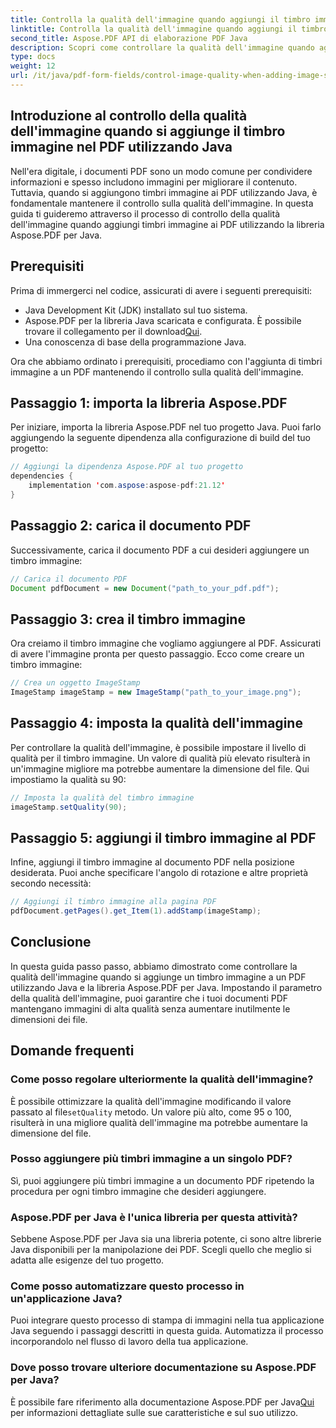```yaml
---
title: Controlla la qualità dell'immagine quando aggiungi il timbro immagine nel PDF utilizzando Java
linktitle: Controlla la qualità dell'immagine quando aggiungi il timbro immagine nel PDF utilizzando Java
second_title: Aspose.PDF API di elaborazione PDF Java
description: Scopri come controllare la qualità dell'immagine quando aggiungi timbri immagine ai PDF utilizzando Java con istruzioni dettagliate.
type: docs
weight: 12
url: /it/java/pdf-form-fields/control-image-quality-when-adding-image-stamp-in-pdf-using-java/
---
```


## Introduzione al controllo della qualità dell'immagine quando si aggiunge il timbro immagine nel PDF utilizzando Java

Nell'era digitale, i documenti PDF sono un modo comune per condividere informazioni e spesso includono immagini per migliorare il contenuto. Tuttavia, quando si aggiungono timbri immagine ai PDF utilizzando Java, è fondamentale mantenere il controllo sulla qualità dell'immagine. In questa guida ti guideremo attraverso il processo di controllo della qualità dell'immagine quando aggiungi timbri immagine ai PDF utilizzando la libreria Aspose.PDF per Java.

## Prerequisiti

Prima di immergerci nel codice, assicurati di avere i seguenti prerequisiti:

- Java Development Kit (JDK) installato sul tuo sistema.
-  Aspose.PDF per la libreria Java scaricata e configurata. È possibile trovare il collegamento per il download[Qui](https://releases.aspose.com/pdf/java/).
- Una conoscenza di base della programmazione Java.

Ora che abbiamo ordinato i prerequisiti, procediamo con l'aggiunta di timbri immagine a un PDF mantenendo il controllo sulla qualità dell'immagine.

## Passaggio 1: importa la libreria Aspose.PDF

Per iniziare, importa la libreria Aspose.PDF nel tuo progetto Java. Puoi farlo aggiungendo la seguente dipendenza alla configurazione di build del tuo progetto:

```java
// Aggiungi la dipendenza Aspose.PDF al tuo progetto
dependencies {
    implementation 'com.aspose:aspose-pdf:21.12'
}
```

## Passaggio 2: carica il documento PDF

Successivamente, carica il documento PDF a cui desideri aggiungere un timbro immagine:

```java
// Carica il documento PDF
Document pdfDocument = new Document("path_to_your_pdf.pdf");
```

## Passaggio 3: crea il timbro immagine

Ora creiamo il timbro immagine che vogliamo aggiungere al PDF. Assicurati di avere l'immagine pronta per questo passaggio. Ecco come creare un timbro immagine:

```java
// Crea un oggetto ImageStamp
ImageStamp imageStamp = new ImageStamp("path_to_your_image.png");
```

## Passaggio 4: imposta la qualità dell'immagine

Per controllare la qualità dell'immagine, è possibile impostare il livello di qualità per il timbro immagine. Un valore di qualità più elevato risulterà in un'immagine migliore ma potrebbe aumentare la dimensione del file. Qui impostiamo la qualità su 90:

```java
// Imposta la qualità del timbro immagine
imageStamp.setQuality(90);
```

## Passaggio 5: aggiungi il timbro immagine al PDF

Infine, aggiungi il timbro immagine al documento PDF nella posizione desiderata. Puoi anche specificare l'angolo di rotazione e altre proprietà secondo necessità:

```java
// Aggiungi il timbro immagine alla pagina PDF
pdfDocument.getPages().get_Item(1).addStamp(imageStamp);
```

## Conclusione

In questa guida passo passo, abbiamo dimostrato come controllare la qualità dell'immagine quando si aggiunge un timbro immagine a un PDF utilizzando Java e la libreria Aspose.PDF per Java. Impostando il parametro della qualità dell'immagine, puoi garantire che i tuoi documenti PDF mantengano immagini di alta qualità senza aumentare inutilmente le dimensioni dei file.

## Domande frequenti

### Come posso regolare ulteriormente la qualità dell'immagine?

 È possibile ottimizzare la qualità dell'immagine modificando il valore passato al file`setQuality` metodo. Un valore più alto, come 95 o 100, risulterà in una migliore qualità dell'immagine ma potrebbe aumentare la dimensione del file.

### Posso aggiungere più timbri immagine a un singolo PDF?

Sì, puoi aggiungere più timbri immagine a un documento PDF ripetendo la procedura per ogni timbro immagine che desideri aggiungere.

### Aspose.PDF per Java è l'unica libreria per questa attività?

Sebbene Aspose.PDF per Java sia una libreria potente, ci sono altre librerie Java disponibili per la manipolazione dei PDF. Scegli quello che meglio si adatta alle esigenze del tuo progetto.

### Come posso automatizzare questo processo in un'applicazione Java?

Puoi integrare questo processo di stampa di immagini nella tua applicazione Java seguendo i passaggi descritti in questa guida. Automatizza il processo incorporandolo nel flusso di lavoro della tua applicazione.

### Dove posso trovare ulteriore documentazione su Aspose.PDF per Java?

 È possibile fare riferimento alla documentazione Aspose.PDF per Java[Qui](https://reference.aspose.com/pdf/java/) per informazioni dettagliate sulle sue caratteristiche e sul suo utilizzo.